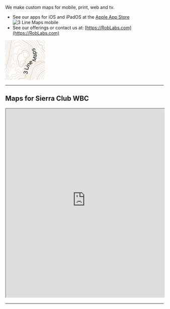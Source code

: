 
We make custom maps for mobile, print, web and tv.  

* See our apps for iOS and iPadOS at the [Apple App Store](https://apps.apple.com/us/developer/epi-rational-inc/id416401310#see-all/i-phonei-pad-apps) ![[3 Line Maps mobile](https://apps.apple.com/us/developer/epi-rational-inc/id416401310#see-all/i-phonei-pad-apps) ](https://is2-ssl.mzstatic.com/image/thumb/Purple128/v4/f8/02/63/f802633f-3db1-496f-d23a-915eced46f83/AppIcon-0-1x_U007emarketing-0-0-GLES2_U002c0-512MB-sRGB-0-0-0-85-220-0-0-0-7.png/146x0w.jpg)
* See our offerings or contact us at:  [https://RobLabs.com](https://RobLabs.com)


<img alt="README-3LineMaps.com_2.png" src="assets/README-3LineMaps.com_2.png" width="25%" height="" >


---

## Maps for Sierra Club WBC

<iframe allowfullscreen="true" mozallowfullscreen="true" webkitallowfullscreen="true"
  style="height: 600px; width: 100%;"  
  src="https://s3-us-west-2.amazonaws.com/com.roblabs.yellow-dog/listing/yosevalley/leaflet.html">
  <p>Your browser does not support iframes.</p>
</iframe>


---
